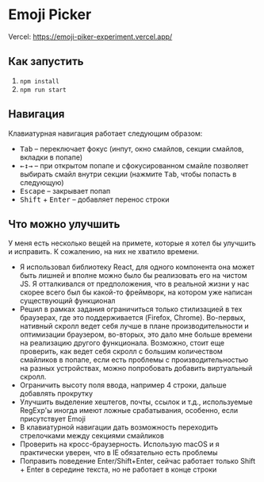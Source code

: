 # Emoji Picker

Vercel: https://emoji-piker-experiment.vercel.app/

## Как запустить

1. `npm install`
2. `npm run start`

## Навигация

Клавиатурная навигация работает следующим образом:

- <kbd>Tab</kbd> – переключает фокус (инпут, окно смайлов, секции смайлов, вкладки в попапе)
- <kbd>←↕→</kbd> – при открытом попапе и сфокусированном смайле позволяет выбирать смайл внутри секции (нажмите <kbd>
  Tab</kbd>, чтобы попасть в следующую)
- <kbd>Escape</kbd> – закрывает попап
- <kbd>Shift</kbd> + <kbd>Enter</kbd> – добавляет перенос строки

## Что можно улучшить

У меня есть несколько вещей на примете, которые я хотел бы улучшить и исправить. К сожалению, на них не хватило времени.

- Я использовал библиотеку React, для одного компонента она может быть лишней и вполне можно было бы реализовать его
  на чистом JS. Я отталкивался от предположения, что в реальной жизни у нас скорее всего был бы какой-то фреймворк, на
  котором уже написан существующий функционал
- Решил в рамках задания ограничиться только стилизацией в тех браузерах, где это поддерживается (Firefox, Chrome).
  Во-первых, нативный скролл ведет себя лучше в плане производительности и оптимизации браузером, во-вторых, это дало
  мне больше времени на реализацию другого функционала. Возможно, стоит еще проверить, как ведет себя скролл с большим
  количеством смайликов в попапе, если есть проблемы с производительностью на разных устройствах, можно попробовать
  добавить виртуальный скролл.
- Ограничить высоту поля ввода, например 4 строки, дальше добавлять прокрутку
- Улучшить выделение хештегов, почты, ссылок и т.д., используемые RegExp'ы иногда имеют ложные срабатывания, особенно,
  если присутствует Emoji
- В клавиатурной навигации дать возможность переходить стрелочками между секциями смайликов
- Проверить на кросс-браузерность. Использую macOS и я практически уверен, что в IE обязательно есть проблемы
- Поправить поведение Enter/Shift+Enter, сейчас работает только Shift + Enter в середине текста, но не работает в конце строки
